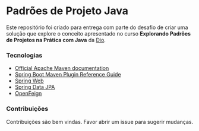 # Padrões de Projeto Java

Este repositório foi criado para entrega com parte do desafio de criar uma solução que explore o conceito apresentado no curso **Explorando Padrões de Projetos na Prática com Java** da [Dio](https://web.dio.me).

### Tecnologias

* [Official Apache Maven documentation](https://maven.apache.org/guides/index.html)
* [Spring Boot Maven Plugin Reference Guide](https://docs.spring.io/spring-boot/docs/2.7.14/maven-plugin/reference/html/)
* [Spring Web](https://docs.spring.io/spring-boot/docs/2.7.14/reference/htmlsingle/index.html#web)
* [Spring Data JPA](https://docs.spring.io/spring-boot/docs/2.7.14/reference/htmlsingle/index.html#data.sql.jpa-and-spring-data)
* [OpenFeign](https://docs.spring.io/spring-cloud-openfeign/docs/current/reference/html/)


### Contribuições

Contribuições são bem vindas. Favor abrir um issue para sugerir mudanças.

